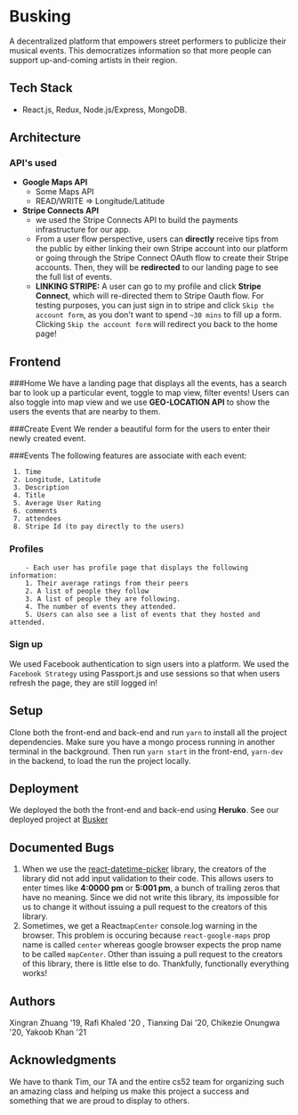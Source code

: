 # Busking

A decentralized platform that empowers street performers to publicize their musical events. This democratizes information so that more people can support up-and-coming artists in their region.

## Tech Stack
- React.js, Redux, Node.js/Express, MongoDB.

## Architecture
### API's used
- **Google Maps API**
	- Some Maps API
	- READ/WRITE => Longitude/Latitude
- **Stripe Connects API**
	- we used the Stripe Connects API to build the payments infrastructure for our app. 
	- From a user flow perspective, users can **directly** receive tips from the public by either linking their own Stripe account into our platform or going through the Stripe Connect OAuth flow to create their Stripe accounts. Then, they will be **redirected** to our landing page to see the full list of events.
	- **LINKING STRIPE:** A user can go to my profile and click **Stripe Connect**, which will re-directed them to Stripe Oauth flow. For testing purposes, you can just sign in to stripe and click `Skip the account form`, as you don't want to spend `~30 mins` to fill up a form. Clicking `Skip the account form` will redirect you back to the home page!


## Frontend 
###Home
We have a landing page that displays all the events, has a search bar to look up a particular event, toggle to map view, filter events! Users can also toggle into map view and we use **GEO-LOCATION API** to show the users the events that are nearby to them.
 	

###Create Event
We render a beautiful form for the users to enter their newly created event.

###Events
The following features are associate with each event: 

	 1. Time
	 2. Longitude, Latitude
	 3. Description
	 4. Title
	 5. Average User Rating
	 6. comments
	 7. attendees
	 8. Stripe Id (to pay directly to the users)

### Profiles
		- Each user has profile page that displays the following information:
		1. Their average ratings from their peers
		2. A list of people they follow
		3. A list of people they are following.
		4. The number of events they attended.
		5. Users can also see a list of events that they hosted and attended.
	
### Sign up
We used Facebook authentication to sign users into a platform. We used the `Facebook Strategy` using Passport.js and use sessions so that when users refresh the page, they are still logged in!


## Setup

Clone both the front-end and back-end and run `yarn` to install all the project dependencies. Make sure you have a mongo process running in another terminal in the background. Then run `yarn start` in the front-end, `yarn-dev` in the backend, to load the run the project locally.

## Deployment

We deployed the both the front-end and back-end using **Heruko**. See our deployed project at [Busker](https://busking.surge.sh/)

## Documented Bugs
1. When we use the [react-datetime-picker](http://projects.wojtekmaj.pl/react-datetime-picker) library, the creators of the library did not add input validation to their code. This allows users to enter times like **4:0000 pm** or **5:001 pm**, a bunch of trailing zeros that have no meaning. Since we did not write this library, its impossible for us to change it without issuing a pull request to the creators of this library. 
2. Sometimes, we get a React`mapCenter` console.log warning in the browser. This problem is occuring because `react-google-maps` prop name is called `center` whereas google browser expects the prop name to be called `mapCenter`. Other than issuing a pull request to the creators of this library, there is little else to do. Thankfully, functionally everything works!


## Authors

Xingran Zhuang '19, Rafi Khaled '20 , Tianxing Dai '20, Chikezie Onungwa '20, Yakoob Khan '21

## Acknowledgments
We have to thank Tim, our TA and the entire cs52 team for organizing such an amazing class and helping us make this project a success and something that we are proud to display to others.
